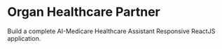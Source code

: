 # Organ Healthcare Partner

Build a complete AI-Medicare Healthcare Assistant Responsive ReactJS application.